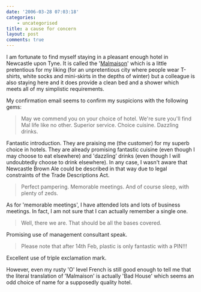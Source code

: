 ```yaml
---
date: '2006-03-28 07:03:18'
categories:
    - uncategorised
title: a cause for concern
layout: post
comments: true
---
```


I am fortunate to find myself staying in a pleasant enough hotel in
Newcastle upon Tyne. It is called the
'[Malmaison](http://www.malmaison-newcastle.com/main.asp)' which is a
little pretentious for my liking (for an unpretentious city where people
wear T-shirts, white socks and mini-skirts in the depths of winter) but
a colleague is also staying here and it does provide a clean bed and a
shower which meets all of my simplistic requirements.

My confirmation email seems to confirm my suspicions with the following
gems:
> May we commend you on your choice of hotel. We're sure you'll find Mal
> life like no other. Superior service. Choice cuisine. Dazzling drinks.

Fantastic introduction. They are praising me (the customer) for my
superb choice in hotels.
They are already promising fantastic cuisine (even though I may choose
to eat elsewhere) and 'dazzling' drinks (even though I will undoubtedly
choose to drink elsewhere). In any case, I wasn't aware that Newcastle
Brown Ale could be described in that way due to legal constraints of the
Trade Descriptions Act.

> Perfect pampering. Memorable meetings. And of course sleep, with
> plenty of zeds.

As for 'memorable meetings', I have attended lots and lots of business
meetings. In fact, I am not sure that I can actually remember a single
one.

> Well, there we are. That should be all the bases covered.

Promising use of management consultant speak.

> Please note that after 14th Feb, plastic is only fantastic with a
> PIN!!!

Excellent use of triple exclamation mark.

However, even my rusty 'O' level French is still good enough to tell me
that the literal translation of 'Malmaison' is actually 'Bad House'
which seems an odd choice of name for a supposedly quality hotel.
